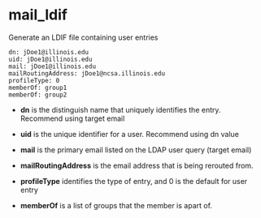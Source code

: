 # mail_ldif

Generate an LDIF file containing user entries 
```
dn: jDoe1@illinois.edu                 
uid: jDoe1@illinois.edu  
mail: jDoe1@illinois.edu       
mailRoutingAddress: jDoe1@ncsa.illinois.edu
profileType: 0
memberOf: group1
memberOf: group2
```

- **dn** is the distinguish name that uniquely identifies the entry. Recommend using target email

- **uid** is the unique identifier for a user.  Recommend using dn value

- **mail** is the primary email listed on the LDAP user query (target email)

- **mailRoutingAddress** is the email address that is being rerouted from.

- **profileType** identifies the type of entry, and 0 is the default for user entry

- **memberOf** is a list of groups that the member is apart of. 
